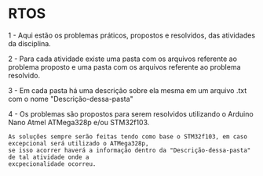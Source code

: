# RTOS

1 - Aqui estão os problemas práticos, propostos e resolvidos, das atividades da disciplina.

2 - Para cada atividade existe uma pasta com os arquivos referente ao problema proposto
        e uma pasta com os arquivos referente ao problema resolvido.

3 - Em cada pasta há uma descrição sobre ela mesma em um arquivo .txt com o nome "Descrição-dessa-pasta"

4 - Os problemas são propostos para serem resolvidos utilizando o Arduino Nano Atmel ATMega328p e/ou STM32f103.

    As soluções sempre serão feitas tendo como base o STM32f103, em caso excepcional será utilizado o ATMega328p,
    se isso acorrer haverá a informação dentro da "Descrição-dessa-pasta" de tal atividade onde a 
    excpecionalidade ocorreu.
